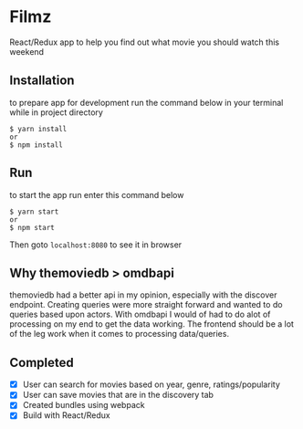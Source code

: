 # Filmz
React/Redux app to help you find out what movie you should watch this weekend

## Installation
to prepare app for development run the command below in your terminal while in project directory
```
$ yarn install
or
$ npm install
```

## Run
to start the app run enter this command below
```
$ yarn start 
or
$ npm start
```
Then goto `localhost:8080` to see it in browser


## Why themoviedb > omdbapi
themoviedb had a better api in my opinion, especially with the discover endpoint. Creating queries were more straight forward and wanted to do queries based upon actors. With omdbapi I would of had to do alot of processing on my end to get the data working. The frontend should be a lot of the leg work when it comes to processing data/queries.

## Completed
- [X] User can search for movies based on year, genre, ratings/popularity
- [X] User can save movies that are in the discovery tab
- [X] Created bundles using webpack
- [X] Build with React/Redux
